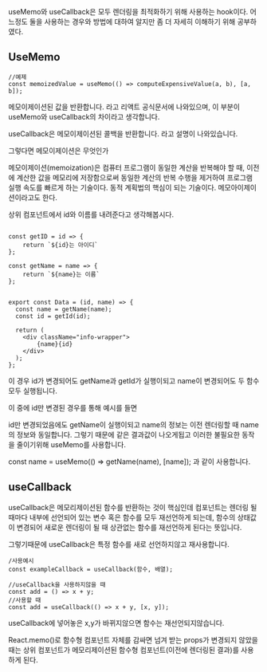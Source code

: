 useMemo와 useCallback은 모두 렌더링을 최적화하기 위해 사용하는 hook이다.
어느정도 둘을 사용하는 경우와 방법에 대하여 알지만 좀 더 자세히 이해하기 위해 공부하였다.

## UseMemo

```
//예제
const memoizedValue = useMemo(() => computeExpensiveValue(a, b), [a, b]);
```

메모이제이션된 값을 반환합니다. 라고 리액트 공식문서에 나와있으며, 이 부분이 useMemo와 useCallback의 차이라고 생각합니다.

useCallback은 메모이제이션된 콜백을 반환합니다. 라고 설명이 나와있습니다.

그렇다면 메모이제이션은 무엇인가

메모이제이션(memoization)은 컴퓨터 프로그램이 동일한 계산을 반복해야 할 때, 이전에 계산한 값을 메모리에 저장함으로써 동일한 계산의 반복 수행을 제거하여 프로그램 실행 속도를 빠르게 하는 기술이다. 동적 계획법의 핵심이 되는 기술이다. 메모아이제이션이라고도 한다.

상위 컴포넌트에서 id와 이름를 내려준다고 생각해봅시다.

```

const getID = id => {
    return `${id}는 아이디`
};

const getName = name => {
    return `${name}는 이름`
};


export const Data = (id, name) => {
  const name = getName(name);
  const id = getId(id);

  return (
    <div className="info-wrapper">
        {name}{id}
    </div>
  );
};
```

이 경우 id가 변경되어도 getName과 getId가 실행이되고
name이 변경되어도 두 함수 모두 실행됩니다.

이 중에 id만 변경된 경우를 통해 예시를 들면

id만 변경되었음에도 getName이 실행이되고 name의 정보는 이전 렌더링할 때 name의 정보와 동일합니다.
그렇기 때문에 같은 결과값이 나오게됩고 이러한 불필요한 동작을 줄이기위해 useMemo를 사용합니다.

const name = useMemo(() => getName(name), [name]); 과 같이 사용합니다.

## useCallback

useCallback은 메모리제이션된 함수를 반환하는 것이 핵심인데
컴포넌트는 렌더링 될 때마다 내부에 선언되어 있는 변수 혹은 함수를 모두 재선언하게 되는데,
함수의 상태값이 변경되어 새로운 렌더링이 될 때 상관없는 함수를 재선언하게 된다는 뜻입니다.

그렇기때문에 useCallback은 특정 함수를 새로 선언하지않고 재사용합니다.

```
/사용예시
const exampleCallback = useCallback(함수, 배열);
```

```
//useCallback을 사용하지않을 때
const add = () => x + y;
//사용할 때
const add = useCallback(() => x + y, [x, y]);
```

useCallback에 넣어놓은 x,y가 바뀌지않으면 함수는 재선언되지않습니다.

React.memo()로 함수형 컴포넌트 자체를 감싸면 넘겨 받는 props가 변경되지 않았을 때는 상위 컴포넌트가 메모리제이션된 함수형 컴포넌트(이전에 렌더링된 결과)를 사용하게 된다.
